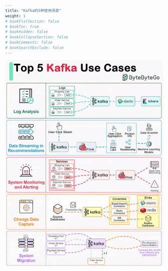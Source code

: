 ```yaml
---
title: "Kafka的5种使用场景"
weight: 1
# bookFlatSection: false
# bookToc: true
# bookHidden: false
# bookCollapseSection: false
# bookComments: false
# bookSearchExclude: false
---
```


![Kafka的5种使用场景](/img/code/mq/top-5-kafka-use-cases.gif "Kafka的5种使用场景")
